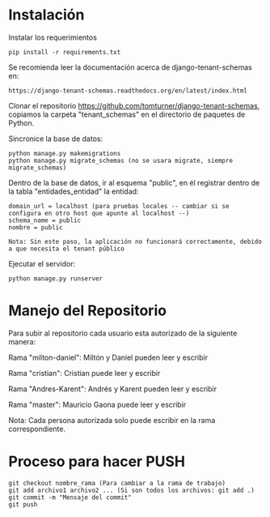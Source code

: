 Instalación
========================================

Instalar los requerimientos

    pip install -r requirements.txt

Se recomienda leer la documentación acerca de django-tenant-schemas en:

	https://django-tenant-schemas.readthedocs.org/en/latest/index.html

Clonar el repositorio https://github.com/tomturner/django-tenant-schemas, copiamos la carpeta "tenant_schemas" en el directorio de paquetes de Python.

Sincronice la base de datos:
	
	python manage.py makemigrations
	python manage.py migrate_schemas (no se usara migrate, siempre migrate_schemas)

Dentro de la base de datos, ir al esquema "public", en él registrar dentro de la tabla "entidades_entidad" la entidad:
	
	domain_url = localhost (para pruebas locales -- cambiar si se configura en otro host que apunte al localhost --)
	schema_name = public
	nombre = public

	Nota: Sin este paso, la aplicación no funcionará correctamente, debido a que necesita el tenant público

Ejecutar el servidor:

	python manage.py runserver


Manejo del Repositorio
==========================

Para subir al repositorio cada usuario esta autorizado de la siguiente manera:

Rama "milton-daniel": Miltón y Daniel pueden leer y escribir

Rama "cristian": Cristian puede leer y escribir

Rama "Andres-Karent": Andrés y Karent pueden leer y escribir

Rama "master": Mauricio Gaona puede leer y escribir

Nota: Cada persona autorizada solo puede escribir en la rama correspondiente.

Proceso para hacer PUSH
==========================
	git checkout nombre_rama (Para cambiar a la rama de trabajo)
	git add archivo1 archivo2 ... (Si son todos los archivos: git add .)
	git commit -m "Mensaje del commit"
	git push